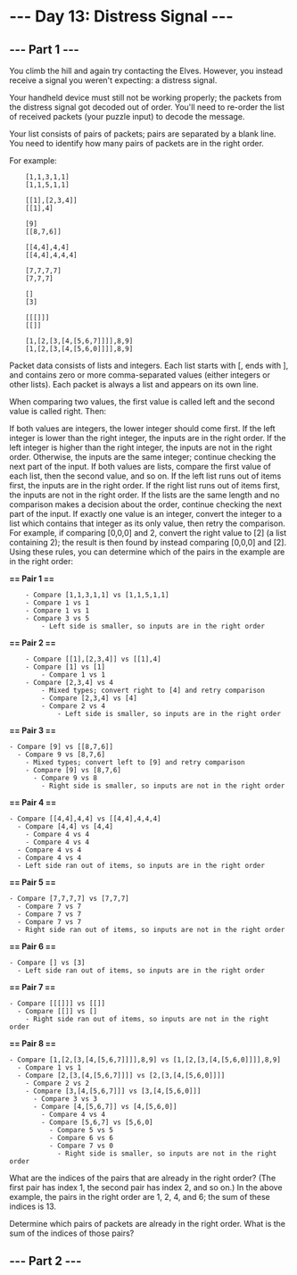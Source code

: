 # --- Day 13: Distress Signal ---

## --- Part 1 ---

You climb the hill and again try contacting the Elves. However, you instead receive a signal you weren't expecting: a distress signal.

Your handheld device must still not be working properly; the packets from the distress signal got decoded out of order. You'll need to re-order the list of received packets (your puzzle input) to decode the message.

Your list consists of pairs of packets; pairs are separated by a blank line. You need to identify how many pairs of packets are in the right order.

For example:

        [1,1,3,1,1]
        [1,1,5,1,1]

        [[1],[2,3,4]]
        [[1],4]

        [9]
        [[8,7,6]]

        [[4,4],4,4]
        [[4,4],4,4,4]

        [7,7,7,7]
        [7,7,7]

        []
        [3]

        [[[]]]
        [[]]

        [1,[2,[3,[4,[5,6,7]]]],8,9]
        [1,[2,[3,[4,[5,6,0]]]],8,9]

Packet data consists of lists and integers. Each list starts with [, ends with ], and contains zero or more comma-separated values (either integers or other lists). Each packet is always a list and appears on its own line.

When comparing two values, the first value is called left and the second value is called right. Then:

If both values are integers, the lower integer should come first. If the left integer is lower than the right integer, the inputs are in the right order. If the left integer is higher than the right integer, the inputs are not in the right order. Otherwise, the inputs are the same integer; continue checking the next part of the input.
If both values are lists, compare the first value of each list, then the second value, and so on. If the left list runs out of items first, the inputs are in the right order. If the right list runs out of items first, the inputs are not in the right order. If the lists are the same length and no comparison makes a decision about the order, continue checking the next part of the input.
If exactly one value is an integer, convert the integer to a list which contains that integer as its only value, then retry the comparison. For example, if comparing [0,0,0] and 2, convert the right value to [2] (a list containing 2); the result is then found by instead comparing [0,0,0] and [2].
Using these rules, you can determine which of the pairs in the example are in the right order:

**== Pair 1 ==**

        - Compare [1,1,3,1,1] vs [1,1,5,1,1]
        - Compare 1 vs 1
        - Compare 1 vs 1
        - Compare 3 vs 5
            - Left side is smaller, so inputs are in the right order

**== Pair 2 ==**

        - Compare [[1],[2,3,4]] vs [[1],4]
        - Compare [1] vs [1]
            - Compare 1 vs 1
        - Compare [2,3,4] vs 4
            - Mixed types; convert right to [4] and retry comparison
            - Compare [2,3,4] vs [4]
            - Compare 2 vs 4
                - Left side is smaller, so inputs are in the right order

**== Pair 3 ==**

    - Compare [9] vs [[8,7,6]]
      - Compare 9 vs [8,7,6]
        - Mixed types; convert left to [9] and retry comparison
        - Compare [9] vs [8,7,6]
          - Compare 9 vs 8
            - Right side is smaller, so inputs are not in the right order

**== Pair 4 ==**

    - Compare [[4,4],4,4] vs [[4,4],4,4,4]
      - Compare [4,4] vs [4,4]
        - Compare 4 vs 4
        - Compare 4 vs 4
      - Compare 4 vs 4
      - Compare 4 vs 4
      - Left side ran out of items, so inputs are in the right order

**== Pair 5 ==**

    - Compare [7,7,7,7] vs [7,7,7]
      - Compare 7 vs 7
      - Compare 7 vs 7
      - Compare 7 vs 7
      - Right side ran out of items, so inputs are not in the right order

**== Pair 6 ==**

    - Compare [] vs [3]
      - Left side ran out of items, so inputs are in the right order

**== Pair 7 ==**

    - Compare [[[]]] vs [[]]
      - Compare [[]] vs []
        - Right side ran out of items, so inputs are not in the right order

**== Pair 8 ==**

    - Compare [1,[2,[3,[4,[5,6,7]]]],8,9] vs [1,[2,[3,[4,[5,6,0]]]],8,9]
      - Compare 1 vs 1
      - Compare [2,[3,[4,[5,6,7]]]] vs [2,[3,[4,[5,6,0]]]]
        - Compare 2 vs 2
        - Compare [3,[4,[5,6,7]]] vs [3,[4,[5,6,0]]]
          - Compare 3 vs 3
          - Compare [4,[5,6,7]] vs [4,[5,6,0]]
            - Compare 4 vs 4
            - Compare [5,6,7] vs [5,6,0]
              - Compare 5 vs 5
              - Compare 6 vs 6
              - Compare 7 vs 0
                - Right side is smaller, so inputs are not in the right order

What are the indices of the pairs that are already in the right order? (The first pair has index 1, the second pair has index 2, and so on.) In the above example, the pairs in the right order are 1, 2, 4, and 6; the sum of these indices is 13.

Determine which pairs of packets are already in the right order. What is the sum of the indices of those pairs?

## --- Part 2 ---
